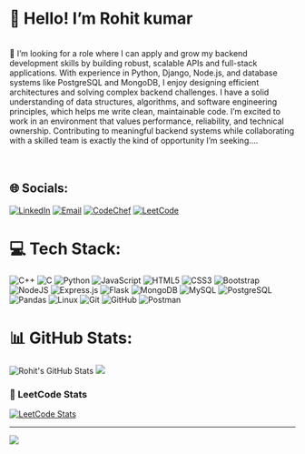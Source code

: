 # 💫 Hello! I’m Rohit kumar
<br>👋 I’m looking for a role where I can apply and grow my backend development skills by building robust, scalable APIs and full-stack applications. With experience in Python, Django, Node.js, and database systems like PostgreSQL and MongoDB, I enjoy designing efficient architectures and solving complex backend challenges. I have a solid understanding of data structures, algorithms, and software engineering principles, which helps me write clean, maintainable code. I’m excited to work in an environment that values performance, reliability, and technical ownership. Contributing to meaningful backend systems while collaborating with a skilled team is exactly the kind of opportunity I’m seeking....<br><br><br>

## 🌐 Socials:
[![LinkedIn](https://img.shields.io/badge/LinkedIn-%230077B5.svg?logo=linkedin&logoColor=white)](https://linkedin.com/in/rohit-kumar-83b147243) 
[![Email](https://img.shields.io/badge/Email-D14836?logo=gmail&logoColor=white)](mailto:rk94523386@gmail.com) 
[![CodeChef](https://img.shields.io/badge/CodeChef-5B4638.svg?style=flat&logo=codechef&logoColor=white)](https://www.codechef.com/users/rohit_kumar71)
[![LeetCode](https://img.shields.io/badge/LeetCode-%23007ACC.svg?style=flat&logo=leetcode&logoColor=white)](https://www.leetcode.com/rohit_kumar_9699)

# 💻 Tech Stack:
![C++](https://img.shields.io/badge/c++-%2300599C.svg?style=for-the-badge&logo=c%2B%2B&logoColor=white) 
![C](https://img.shields.io/badge/c-%2300599C.svg?style=for-the-badge&logo=c&logoColor=white) 
![Python](https://img.shields.io/badge/python-3670A0?style=for-the-badge&logo=python&logoColor=ffdd54) 
![JavaScript](https://img.shields.io/badge/javascript-%23323330.svg?style=for-the-badge&logo=javascript&logoColor=%23F7DF1E) 
![HTML5](https://img.shields.io/badge/html5-%23E34F26.svg?style=for-the-badge&logo=html5&logoColor=white) 
![CSS3](https://img.shields.io/badge/css3-%231572B6.svg?style=for-the-badge&logo=css3&logoColor=white) 
![Bootstrap](https://img.shields.io/badge/bootstrap-%238511FA.svg?style=for-the-badge&logo=bootstrap&logoColor=white) 
![NodeJS](https://img.shields.io/badge/node.js-6DA55F?style=for-the-badge&logo=node.js&logoColor=white) 
![Express.js](https://img.shields.io/badge/express.js-%23404d59.svg?style=for-the-badge&logo=express&logoColor=%2361DAFB) 
![Flask](https://img.shields.io/badge/flask-%23000.svg?style=for-the-badge&logo=flask&logoColor=white)
![MongoDB](https://img.shields.io/badge/MongoDB-%234ea94b.svg?style=for-the-badge&logo=mongodb&logoColor=white) 
![MySQL](https://img.shields.io/badge/mysql-4479A1.svg?style=for-the-badge&logo=mysql&logoColor=white) 
![PostgreSQL](https://img.shields.io/badge/postgresql-%23316192.svg?style=for-the-badge&logo=postgresql&logoColor=white) 
![Pandas](https://img.shields.io/badge/pandas-%23150458.svg?style=for-the-badge&logo=pandas&logoColor=white) 
![Linux](https://img.shields.io/badge/linux-%23000.svg?style=for-the-badge&logo=linux&logoColor=white) 
![Git](https://img.shields.io/badge/git-%23F05033.svg?style=for-the-badge&logo=git&logoColor=white) 
![GitHub](https://img.shields.io/badge/github-%23121011.svg?style=for-the-badge&logo=github&logoColor=white) 
![Postman](https://img.shields.io/badge/Postman-FF6C37.svg?style=for-the-badge&logo=postman&logoColor=white)

# 📊 GitHub Stats:
![Rohit's GitHub Stats](https://github-readme-stats.vercel.app/api?username=gautamjag7&show_icons=true&theme=tokyonight) 
![](https://nirzak-streak-stats.vercel.app/?user=rohitkumar9699&theme=dark&hide_border=false)<br/>

### 🧠 LeetCode Stats
[![LeetCode Stats](https://leetcard.jacoblin.cool/jagmohan_g?theme=dark&font=baloo)](https://leetcode.com/rohit_kumar_9699/)

---
[![](https://visitcount.itsvg.in/api?id=gautamjag7&icon=0&color=0)](https://visitcount.itsvg.in)
